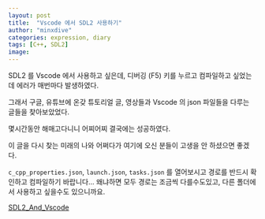 ```yaml
---
layout: post
title:  "Vscode 에서 SDL2 사용하기"
author: "minxdive"
categories: expression, diary
tags: [C++, SDL2]
image: 
---
```


SDL2 를 Vscode 에서 사용하고 싶은데, 디버깅 (F5) 키를 누르고 컴파일하고 싶었는데 에러가 매번마다 발생하였다.

그래서 구글, 유튜브에 온갖 튜토리얼 글, 영상들과 Vscode 의 json 파일들을 다루는 글들을 찾아보았었다.

몇시간동안 해매고다니니 어찌어찌 결국에는 성공하였다.

이 글을 다시 찾는 미래의 나와 어쩌다가 여기에 오신 분들이 고생을 안 하셨으면 좋겠다.

`c_cpp_properties.json`, `launch.json`, `tasks.json` 를 열어보시고 경로를 반드시 확인하고 컴파일하기 바랍니다... 왜냐하면 모두 경로는 조금씩 다를수도있고, 다른 폴더에서 사용하고 싶을수도 있으니까요.

[SDL2_And_Vscode](https://github.com/minxdive/SDL2_And_Vscode.git)

<br><br><br>